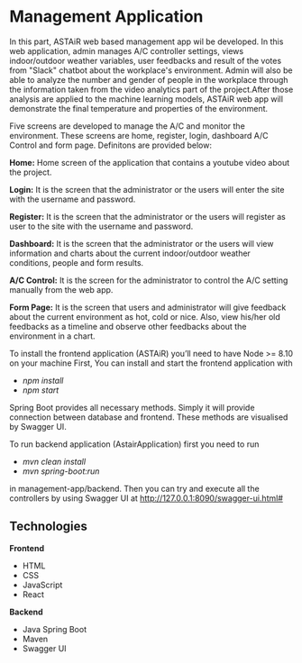 # Management Application

In this part, ASTAiR web based management app wil be developed. In this web application, admin manages A/C controller settings, views indoor/outdoor weather variables, user feedbacks and result of the votes from  "Slack" chatbot about the workplace's environment. Admin will also be able to analyze the number and gender of people in the workplace through the information taken from the video analytics part of the project.After those analysis are applied to the machine learning models, ASTAiR web app will demonstrate the final temperature and properties of the environment.

Five screens are developed to manage the A/C and monitor the environment. These screens are home, register, login, dashboard A/C Control and form page. Definitons are provided below:

**Home:**  Home screen of the application that contains a youtube video about the project.

**Login:** It is the screen that the administrator or the users will enter the site  with the username and password.

**Register:** It is the screen that the administrator or the users will register as user to the site  with the username and password.

**Dashboard:** It is the screen that the administrator or the users will view information and charts about the current indoor/outdoor weather conditions, people and form results.

**A/C Control:** It is the screen for the administrator to control the A/C setting manually from the web app.

**Form Page:** It is the screen that  users and administrator will give feedback about the current environment as hot, cold or nice. Also, view his/her old feedbacks as a timeline and observe other feedbacks about the environment in a chart. 

To install the frontend application (ASTAiR) you’ll need to have Node >= 8.10 on your machine
First, You can install and start the frontend application with 
- _npm install_
- _npm start_ 

Spring Boot provides all necessary methods. Simply it will provide connection between database and frontend. These methods are visualised by Swagger UI. 

To run backend application (AstairApplication) first you need to run
- _mvn clean install_
- _mvn spring-boot:run_

in management-app/backend. Then you can try and execute all the controllers by using Swagger UI at http://127.0.0.1:8090/swagger-ui.html#

**Technologies**
---
**Frontend**
  - HTML
  - CSS
  - JavaScript
  - React
  
**Backend**
  - Java Spring Boot
  - Maven
  - Swagger UI
